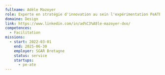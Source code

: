 ```yaml
---
fullname: Adèle Mazoyer
role: Experte en stratégie d'innovation au sein l'expérimentation PeATE
domaine: Design
link: https://www.linkedin.com/in/ad%C3%A8le-mazoyer-dxo/
competences:
  - Facilitation
missions:
  - start: 2022-03-01
    end: 2025-06-30
    employer: SGAR Bretagne
    status: service
    startups:
      - pe-ate
---
```


